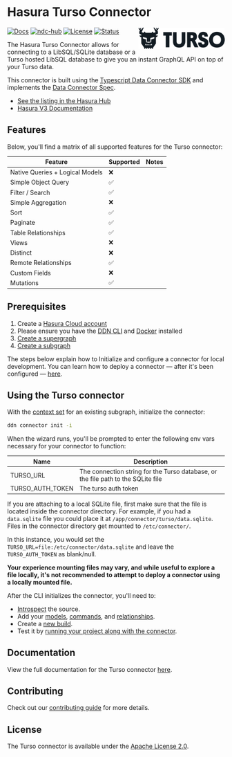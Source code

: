 # Hasura Turso Connector

<a href="https://turso.tech/"><img src="https://github.com/hasura/ndc-turso/blob/main/docs/logo.svg" align="right" width="200"></a>

[![Docs](https://img.shields.io/badge/docs-v3.x-brightgreen.svg?style=flat)](https://hasura.io/connectors/turso)
[![ndc-hub](https://img.shields.io/badge/ndc--hub-turso-blue.svg?style=flat)](https://hasura.io/connectors/turso)
[![License](https://img.shields.io/badge/license-Apache--2.0-purple.svg?style=flat)](https://github.com/hasura/ndc-turso/blob/main/LICENSE.txt)
[![Status](https://img.shields.io/badge/status-alpha-yellow.svg?style=flat)](https://github.com/hasura/ndc-turso/blob/main/README.md)

The Hasura Turso Connector allows for connecting to a LibSQL/SQLite database or a Turso hosted LibSQL database to give
you an instant GraphQL API on top of your Turso data.

This connector is built using the [Typescript Data Connector SDK](https://github.com/hasura/ndc-sdk-typescript) and
implements the [Data Connector Spec](https://github.com/hasura/ndc-spec).

- [See the listing in the Hasura Hub](https://hasura.io/connectors/turso)
- [Hasura V3 Documentation](https://hasura.io/docs/3.0/index/)

## Features

Below, you'll find a matrix of all supported features for the Turso connector:

| Feature                         | Supported | Notes |
| ------------------------------- | --------- | ----- |
| Native Queries + Logical Models | ❌        |       |
| Simple Object Query             | ✅        |       |
| Filter / Search                 | ✅        |       |
| Simple Aggregation              | ❌        |       |
| Sort                            | ✅        |       |
| Paginate                        | ✅        |       |
| Table Relationships             | ✅        |       |
| Views                           | ❌        |       |
| Distinct                        | ❌        |       |
| Remote Relationships            | ✅        |       |
| Custom Fields                   | ❌        |       |
| Mutations                       | ✅        |       |

## Prerequisites

1. Create a [Hasura Cloud account](https://console.hasura.io)
2. Please ensure you have the [DDN CLI](https://hasura.io/docs/3.0/cli/installation) and
   [Docker](https://docs.docker.com/engine/install/) installed
3. [Create a supergraph](https://hasura.io/docs/3.0/getting-started/init-supergraph)
4. [Create a subgraph](https://hasura.io/docs/3.0/getting-started/init-subgraph)

The steps below explain how to Initialize and configure a connector for local development. You can learn how to deploy a
connector — after it's been configured —
[here](https://hasura.io/docs/3.0/getting-started/deployment/deploy-a-connector).

## Using the Turso connector

With the [context set](https://hasura.io/docs/3.0/cli/commands/ddn_context_set/) for an existing subgraph, initialize
the connector:

```sh
ddn connector init -i
```

When the wizard runs, you'll be prompted to enter the following env vars necessary for your connector to function:

| Name             | Description                                                                       |
| ---------------- | --------------------------------------------------------------------------------- |
| TURSO_URL        | The connection string for the Turso database, or the file path to the SQLite file |
| TURSO_AUTH_TOKEN | The turso auth token                                                              |

If you are attaching to a local SQLite file, first make sure that the file is located inside the connector directory.
For example, if you had a `data.sqlite` file you could place it at `/app/connector/turso/data.sqlite`. Files in the
connector directory get mounted to `/etc/connector/`.

In this instance, you would set the `TURSO_URL=file:/etc/connector/data.sqlite` and leave the `TURSO_AUTH_TOKEN` as
blank/null.

**Your experience mounting files may vary, and while useful to explore a file locally, it's not recommended to attempt
to deploy a connector using a locally mounted file.**

After the CLI initializes the connector, you'll need to:

- [Introspect](https://hasura.io/docs/3.0/cli/commands/ddn_connector_introspect) the source.
- Add your [models](https://hasura.io/docs/3.0/cli/commands/ddn_model_add),
  [commands](https://hasura.io/docs/3.0/cli/commands/ddn_command_add), and
  [relationships](https://hasura.io/docs/3.0/cli/commands/ddn_relationship_add).
- Create a [new build](https://hasura.io/docs/3.0/cli/commands/ddn_supergraph_build_local).
- Test it by [running your project along with the connector](https://hasura.io/docs/3.0/cli/commands/ddn_run#examples).

## Documentation

View the full documentation for the Turso connector [here](https://github.com/hasura/ndc-turso/blob/main/docs/index.md).

## Contributing

Check out our [contributing guide](https://github.com/hasura/ndc-turso/blob/main/docs/contributing.md) for more details.

## License

The Turso connector is available under the [Apache License 2.0](https://www.apache.org/licenses/LICENSE-2.0).
